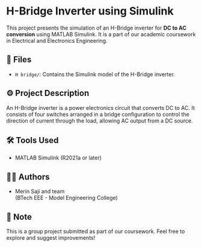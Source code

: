 # H-Bridge Inverter using Simulink

This project presents the simulation of an H-Bridge inverter for **DC to AC conversion** using MATLAB Simulink. It is a part of our academic coursework in Electrical and Electronics Engineering.

## 📁 Files

- `H bridge/`: Contains the Simulink model of the H-Bridge inverter.

## ⚙️ Project Description

An H-Bridge inverter is a power electronics circuit that converts DC to AC. It consists of four switches arranged in a bridge configuration to control the direction of current through the load, allowing AC output from a DC source.

## 🛠️ Tools Used

- MATLAB Simulink (R2021a or later)

## 👩‍💻 Authors

- Merin Saji and team  
(BTech EEE - Model Engineering College)

## 📌 Note

This is a group project submitted as part of our coursework. Feel free to explore and suggest improvements!
